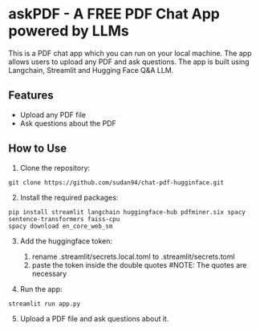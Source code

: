 # askPDF - A FREE PDF Chat App powered by LLMs

This is a PDF chat app which you can run on your local machine. The app allows users to upload any PDF and ask questions. The app is built using Langchain, Streamlit and Hugging Face Q&A LLM.

## Features
- Upload any PDF file
- Ask questions about the PDF

## How to Use
1. Clone the repository:
```
git clone https://github.com/sudan94/chat-pdf-hugginface.git
```
2. Install the required packages:
```
pip install streamlit langchain huggingface-hub pdfminer.six spacy sentence-transformers faiss-cpu
spacy download en_core_web_sm
```
3. Add the huggingface token:
    1. rename .streamlit/secrets.local.toml to .streamlit/secrets.toml
    2. paste the token inside the double quotes
    #NOTE: The quotes are necessary

4. Run the app:
```
streamlit run app.py
```
5. Upload a PDF file and ask questions about it.

